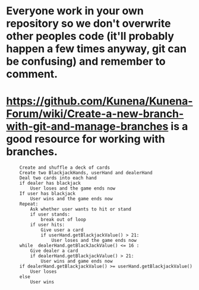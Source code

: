 # Everyone work in your own repository so we don't overwrite other peoples code (it'll probably happen a few times anyway, git can be confusing) and remember to comment.  

# https://github.com/Kunena/Kunena-Forum/wiki/Create-a-new-branch-with-git-and-manage-branches is a good resource for working with branches.

         Create and shuffle a deck of cards
         Create two BlackjackHands, userHand and dealerHand
         Deal two cards into each hand
         if dealer has blackjack
             User loses and the game ends now
         If user has blackjack
             User wins and the game ends now
         Repeat:
             Ask whether user wants to hit or stand
             if user stands:
                 break out of loop
             if user hits:
                 Give user a card
                 if userHand.getBlackjackValue() > 21:
                     User loses and the game ends now
         while  dealerHand.getBlackJackValue() <= 16 :
             Give dealer a card
             if dealerHand.getBlackjackValue() > 21:
                 User wins and game ends now
         if dealerHand.getBlackjackValue() >= userHand.getBlackjackValue()
             User loses
         else
             User wins
